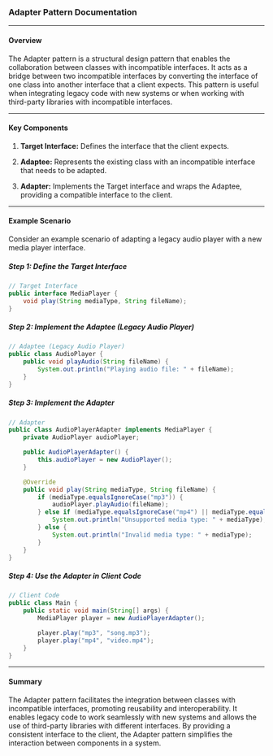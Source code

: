 ### Adapter Pattern Documentation

---

#### Overview

The Adapter pattern is a structural design pattern that enables the collaboration between classes with incompatible interfaces. It acts as a bridge between two incompatible interfaces by converting the interface of one class into another interface that a client expects. This pattern is useful when integrating legacy code with new systems or when working with third-party libraries with incompatible interfaces.

---

#### Key Components

1. **Target Interface:** Defines the interface that the client expects.

2. **Adaptee:** Represents the existing class with an incompatible interface that needs to be adapted.

3. **Adapter:** Implements the Target interface and wraps the Adaptee, providing a compatible interface to the client.

---

#### Example Scenario

Consider an example scenario of adapting a legacy audio player with a new media player interface.

##### Step 1: Define the Target Interface

```java
// Target Interface
public interface MediaPlayer {
    void play(String mediaType, String fileName);
}
```

##### Step 2: Implement the Adaptee (Legacy Audio Player)

```java
// Adaptee (Legacy Audio Player)
public class AudioPlayer {
    public void playAudio(String fileName) {
        System.out.println("Playing audio file: " + fileName);
    }
}
```

##### Step 3: Implement the Adapter

```java
// Adapter
public class AudioPlayerAdapter implements MediaPlayer {
    private AudioPlayer audioPlayer;

    public AudioPlayerAdapter() {
        this.audioPlayer = new AudioPlayer();
    }

    @Override
    public void play(String mediaType, String fileName) {
        if (mediaType.equalsIgnoreCase("mp3")) {
            audioPlayer.playAudio(fileName);
        } else if (mediaType.equalsIgnoreCase("mp4") || mediaType.equalsIgnoreCase("vlc")) {
            System.out.println("Unsupported media type: " + mediaType);
        } else {
            System.out.println("Invalid media type: " + mediaType);
        }
    }
}
```

##### Step 4: Use the Adapter in Client Code

```java
// Client Code
public class Main {
    public static void main(String[] args) {
        MediaPlayer player = new AudioPlayerAdapter();

        player.play("mp3", "song.mp3");
        player.play("mp4", "video.mp4");
    }
}
```

---

#### Summary

The Adapter pattern facilitates the integration between classes with incompatible interfaces, promoting reusability and interoperability. It enables legacy code to work seamlessly with new systems and allows the use of third-party libraries with different interfaces. By providing a consistent interface to the client, the Adapter pattern simplifies the interaction between components in a system.
